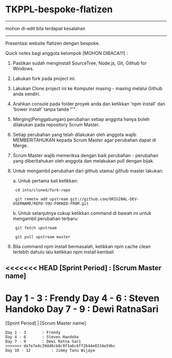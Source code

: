 TKPPL-bespoke-flatizen
======================

*************************************
mohon di-edit bila terdapat kesalahan
*************************************

Presentasi website flatizen dengan bespoke.

Quick notes bagi anggota kelompok [MOHON DIBACA!!!] :

1. Pastikan sudah menginstall SourceTree, Node.js, Git, Github for Windows.

2. Lakukan fork pada project ini.

3. Lakukan Clone project ini ke Komputer masing - masing melalui Github anda sendiri.

4. Arahkan console pada folder proyek anda dan ketikkan 'npm install' dan 'bower install' tanpa tanda "'". 

5. Merging(Penggabungan) perubahan setiap anggota hanya boleh dilakukan pada repository Scrum Master.

6. Setiap perubahan yang telah dilakukan oleh anggota wajib MEMBERITAHUKAN kepada Scrum Master agar perubahan dapat di Merge.

7. Scrum Master wajib memeriksa dengan baik perubahan - perubahan yang diberitahukan oleh anggota dan melakukan pull dengan bijak.

8. Untuk mengambil perubahan dari github utama/ github master lakukan:

	a. Untuk pertama kali ketikkan:

		cd into/cloned/fork-repo

		git remote add upstream git://github.com/ORIGINAL-DEV-USERNAME/REPO-YOU-FORKED-FROM.git

	b. Untuk selanjutnya cukup ketikkan command di bawah ini untuk mengambil perubahan terbaru:

		git fetch upstream

		git pull upstream master

9. Bila command npm install bermasalah, ketikkan npm cache clean terlebih dahulu lalu ketikkan npm install kembali

<<<<<<< HEAD
[Sprint Period] : [Scrum Master name]
--------------------
Day 1 - 3 		: Frendy
Day 4 - 6 		: Steven Handoko
Day 7 - 9 		: Dewi RatnaSari
=======

[Sprint Period] | [Scrum Master name]
``````````````````````````````````````
Day 1 - 3 		: Frendy
Day 4 - 6 		: Steven Handoko
Day 7 - 9 		: Dewi Ratna Sari
>>>>>>> de7e7e4c39dd6cb8c9f3a6c6ff2b44e0334e59bc
Day 10 - 12 		: Jimmy Tanu Wijaya


